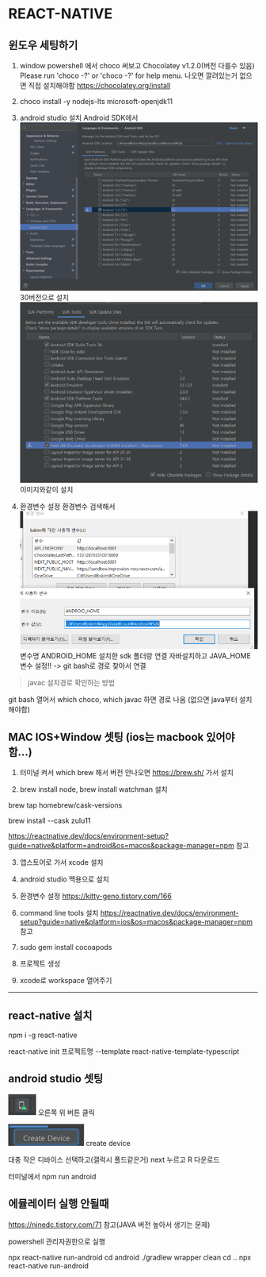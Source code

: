 # REACT-NATIVE

## 윈도우 세팅하기

1.  window powershell 에서 choco 써보고
    Chocolatey v1.2.0(버전 다를수 있음)
    Please run 'choco -?' or 'choco <command> -?' for help menu.
    나오면 깔려있는거 없으면 직접 설치해야함
    <https://chocolatey.org/install>

2.  choco install -y nodejs-lts microsoft-openjdk11

3.  android studio 설치
    Android SDK에서
    ![Alt text](image.png)
    30버전으로 설치
    ![Alt text](image-1.png)
    이미지와같이 설치

4.  환경변수 설정
    환경변수 검색해서 ![img.png](img.png)
    변수명 ANDROID_HOME 설치한 sdk 폴더랑 연결
    자바설치하고
    JAVA_HOME 변수 설정!! -> git bash로 경로 찾아서 연결

> javac 설치경로 확인하는 방법

git bash 열어서 which choco, which javac 하면 경로 나옴
(없으면 java부터 설치해야함)

## MAC IOS+Window 셋팅 (ios는 macbook 있어야함...)

1.  터미널 켜서 which brew 해서 버전 안나오면
    <https://brew.sh/> 가서 설치

2.  brew install node, brew install watchman 설치

brew tap homebrew/cask-versions

brew install --cask zulu11

<https://reactnative.dev/docs/environment-setup?guide=native&platform=android&os=macos&package-manager=npm> 참고

3. 앱스토어로 가서 xcode 설치

4. android studio 맥용으로 설치

5. 환경변수 설정 <https://kitty-geno.tistory.com/166>

6. command line tools 설치 <https://reactnative.dev/docs/environment-setup?guide=native&platform=ios&os=macos&package-manager=npm> 참고

7. sudo gem install cocoapods

8. 프로젝트 생성

9. xcode로 workspace 열어주기

---

## react-native 설치

npm i -g react-native

react-native init 프로젝트명 --template react-native-template-typescript

## android studio 셋팅

![Alt text](image-3.png) 오른쪽 위 버튼 클릭

![Alt text](image-4.png) create device

대충 작은 디바이스 선택하고(갤럭시 폴드같은거) next 누르고 R 다운로드

터미널에서 npm run android

## 에뮬레이터 실행 안될때

https://ninedc.tistory.com/71 참고(JAVA 버전 높아서 생기는 문제)

powershell 관리자권한으로 실행

npx react-native run-android
cd android
./gradlew wrapper clean
cd ..
npx react-native run-android
